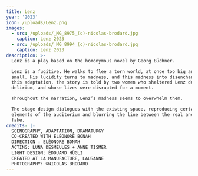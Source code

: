 ```yaml
---
title: Lenz
year: '2023'
icon: /uploads/Lenz.png
images:
  - src: /uploads/_MG_8975_(c)-nicolas-brodard.jpg
    caption: Lenz 2023
  - src: /uploads/_MG_8994_(c)-nicolas-brodard.jpg
    caption: Lenz 2023
description: >-
  Lenz is a play based on the homonymous novel by Georg Büchner. 

  Lenz is a fugitive. He walks to flee a torn world, at once too big and too
  small. His lucidity turns to madness, and this madness into disenchantment. In
  this adaptation, the story is told by two women who sheltered Lenz during his
  delirium, and whose lives were disrupted for a moment. 

  Throughout the narration, Lenz’s madness seems to overwhelm them. 

  The stage design dialogues with the existing space, reproducing certain
  elements of the auditorium and blurring the line between the real and the
  fake.
credits: |-
  SCENOGRAPHY, ADAPTATION, DRAMATURGY
  CO-CREATED WITH ELÉONORE BONAH
  DIRECTION : ELÉONORE BONAH
  ACTING: LUNA DESMEULES + ANNE TISMER
  LIGHT DESIGN: ÉDOUARD HÜGLI
  CREATED AT LA MANUFACTURE, LAUSANNE
  PHOTOGRAPHY: ©NICOLAS BRODARD
---
```


